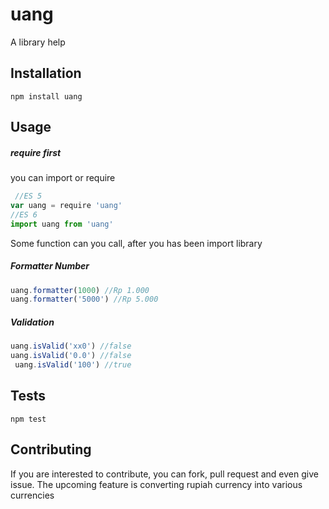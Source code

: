 # uang
A library help

## Installation
  `npm install uang`

## Usage
  ##### require first
  you can import or require
```javascript
 //ES 5
var uang = require 'uang'
//ES 6
import uang from 'uang'
```
Some function can you call, after you has been import library
##### Formatter Number
 ```javascript
 uang.formatter(1000) //Rp 1.000
 uang.formatter('5000') //Rp 5.000
```
##### Validation
 ```javascript
 uang.isValid('xx0') //false
 uang.isValid('0.0') //false
  uang.isValid('100') //true
```

## Tests
  `npm test`

## Contributing
If you are interested to contribute, you can fork, pull request and even give issue.
The upcoming feature is converting rupiah currency into various currencies
